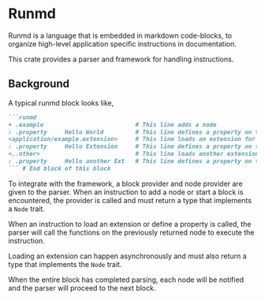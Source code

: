 # Runmd 

Runmd is a language that is embedded in markdown code-blocks, to organize high-level application specific instructions in documentation. 

This crate provides a parser and framework for handling instructions. 

## Background

A typical runmd block looks like,

```md 
```runmd
+ .example                          # This line adds a node
: .property     Hello World         # This line defines a property on that node
<application/example.extension>     # This line loads an extension for the previous node
: .property     Hello Extension     # This line defines a property on the extension once it has loaded
<..other>                           # This line loads another extension by suffix appending to the name of the previously loaded extension
: .property     Hello another Ext   # This line defines a property on the new extension
``` # End block of this block
```

To integrate with the framework, a block provider and node provider are given to the parser. When an instruction to add a node or start a block is encountered, the provider is called and must return a type that implements a `Node` trait.

When an instruction to load an extension or define a property is called, the parser will call the functions on the previously returned node to execute the instruction.

Loading an extension can happen asynchronously and must also return a type that implements the `Node` trait. 

When the entire block has completed parsing, each node will be notified and the parser will proceed to the next block.
